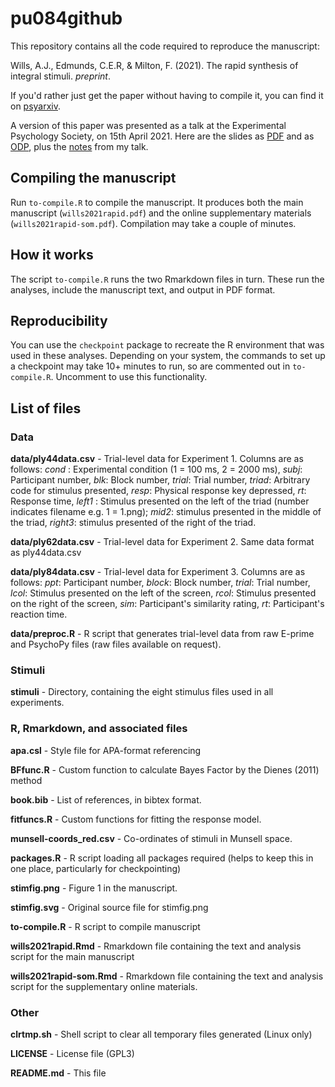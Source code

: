 # pu084github

This repository contains all the code required to reproduce the manuscript:

Wills, A.J., Edmunds, C.E.R, & Milton, F. (2021). The rapid synthesis of integral stimuli. _preprint_.

If you'd rather just get the paper without having to compile it, you can find it on [psyarxiv](https://psyarxiv.com/grfaj).

A version of this paper was presented as a talk at the Experimental Psychology Society, on 15th April 2021. Here are the slides as [PDF](pres/slides.pdf) and as [ODP](pres/slides.odp), plus the [notes](pres/plan.md) from my talk.

## Compiling the manuscript

Run `to-compile.R` to compile the manuscript. It produces both the main manuscript (`wills2021rapid.pdf`) and the online supplementary materials (`wills2021rapid-som.pdf`). Compilation may take a couple of minutes. 

## How it works

The script `to-compile.R` runs the two Rmarkdown files in turn. These run the analyses, include the manuscript text, and output in PDF format. 

## Reproducibility

You can use the `checkpoint` package to recreate the R environment that was used in these analyses. Depending on your system, the commands to set up a checkpoint may take 10+ minutes to run, so are commented out in `to-compile.R`. Uncomment to use this functionality. 

## List of files

### Data

**data/ply44data.csv** - Trial-level data for Experiment 1. Columns are as follows: _cond_ : Experimental condition (1 = 100 ms, 2 = 2000 ms), _subj_: Participant number, _blk_: Block number, _trial_: Trial number, _triad_: Arbitrary code for stimulus presented, _resp_: Physical response key depressed, _rt_: Response time, _left1_ : Stimulus presented on the left of the triad (number indicates filename e.g. 1 = 1.png); _mid2_: stimulus presented in the middle of the triad, _right3_: stimulus presented of the right of the triad.

**data/ply62data.csv** - Trial-level data for Experiment 2. Same data format as ply44data.csv

**data/ply84data.csv** - Trial-level data for Experiment 3. Columns are as follows: _ppt_: Participant number, _block_: Block number, _trial_: Trial number, _lcol_: Stimulus presented on the left of the screen, _rcol_: Stimulus presented on the right of the screen, _sim_: Participant's similarity rating, _rt_: Participant's reaction time.

**data/preproc.R** - R script that generates trial-level data from raw E-prime
and PsychoPy files (raw files available on request).

### Stimuli

**stimuli** - Directory, containing the eight stimulus files used in all experiments. 

### R, Rmarkdown, and associated files

**apa.csl** - Style file for APA-format referencing

**BFfunc.R** - Custom function to calculate Bayes Factor by the Dienes (2011) method

**book.bib** - List of references, in bibtex format.

**fitfuncs.R** - Custom functions for fitting the response model.

**munsell-coords_red.csv** - Co-ordinates of stimuli in Munsell space.

**packages.R** - R script loading all packages required (helps to keep this in
one place, particularly for checkpointing)

**stimfig.png** - Figure 1 in the manuscript.

**stimfig.svg** - Original source file for stimfig.png

**to-compile.R** - R script to compile manuscript

**wills2021rapid.Rmd** - Rmarkdown file containing the text and analysis script for the main manuscript

**wills2021rapid-som.Rmd** - Rmarkdown file containing the text and analysis script for the supplementary online materials. 

### Other 

**clrtmp.sh** - Shell script to clear all temporary files generated (Linux only)

**LICENSE** - License file (GPL3)

**README.md** - This file


